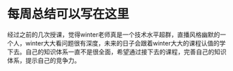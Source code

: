 # 每周总结可以写在这里

经过之前的几次授课，觉得winter老师真是一个技术水平超群，直播风格幽默的一个人，winter大大看问题很有深度，未来的日子会跟着winter大大的课程认值的学下去。自己的知识体系一直不是很全面，希望通过接下去的课程，完善自己的知识体系，提示自己的竞争力。
